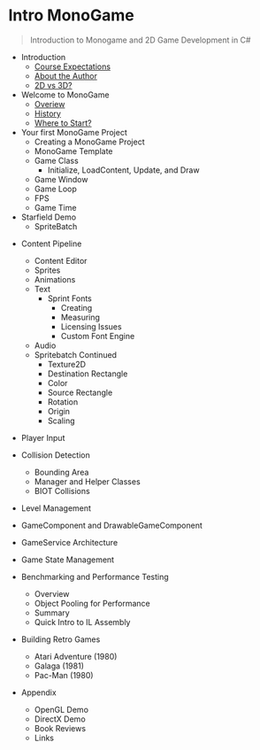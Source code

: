 # Intro MonoGame 
> Introduction to Monogame and 2D Game Development in C#

- Introduction
  * [Course Expectations](https://github.com/jrothlander/MonogameCourse/blob/main/Introduction.md#Course-Expectations)
  * [About the Author](https://github.com/jrothlander/MonogameCourse/blob/main/Introduction.md#About-the-Author)
  * [2D vs 3D?](https://github.com/jrothlander/MonogameCourse/blob/main/Introduction.md#2d-vs-3d)  
- Welcome to MonoGame  
  * [Overiew](https://github.com/jrothlander/MonogameCourse/blob/main/Introduction.md#Overview)    
  * [History](https://github.com/jrothlander/MonogameCourse/blob/main/Introduction.md#History)    
  * [Where to Start?](https://github.com/jrothlander/MonogameCourse/blob/main/Introduction.md#where-to-start?)  
- Your first MonoGame Project
  * Creating a MonoGame Project
  * MonoGame Template
  * Game Class
    + Initialize, LoadContent, Update, and Draw
  * Game Window
  * Game Loop
  * FPS 
  * Game Time
- Starfield Demo  
  * SpriteBatch
    
* Content Pipeline
  * Content Editor
  * Sprites 
  * Animations
  * Text
    * Sprint Fonts
      * Creating
      * Measuring
      * Licensing Issues
      * Custom Font Engine  
  * Audio
  * Spritebatch Continued
    * Texture2D
    * Destination Rectangle
    * Color
    * Source Rectangle
    * Rotation
    * Origin
    * Scaling
     
* Player Input
* Collision Detection
  * Bounding Area
  * Manager and Helper Classes
  * BIOT Collisions
      
* Level Management
* GameComponent and DrawableGameComponent
* GameService Architecture
* Game State Management
* Benchmarking and Performance Testing
  * Overview
  * Object Pooling for Performance
  * Summary
  * Quick Intro to IL Assembly
  
* Building Retro Games
  * Atari Adventure (1980)
  * Galaga (1981)
  * Pac-Man (1980)
  
* Appendix
  * OpenGL Demo
  * DirectX Demo  
  * Book Reviews
  * Links
